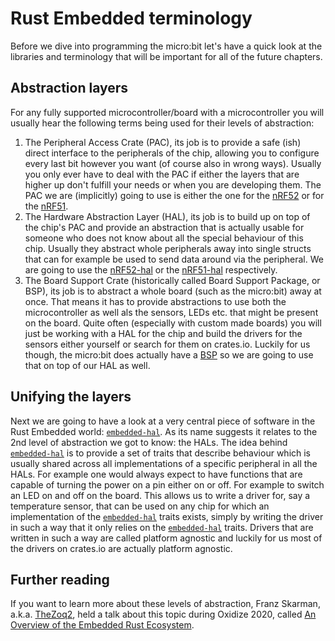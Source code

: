 # Rust Embedded terminology
Before we dive into programming the micro:bit let's have a quick look
at the libraries and terminology that will be important for all of the
future chapters.

## Abstraction layers
For any fully supported microcontroller/board with a microcontroller
you will usually hear the following terms being used for their levels
of abstraction:
1. The Peripheral Access Crate (PAC), its job is to provide a safe (ish)
   direct interface to the peripherals of the chip, allowing you to configure
   every last bit however you want (of course also in wrong ways). Usually
   you only ever have to deal with the PAC if either the layers that are
   higher up don't fulfill your needs or when you are developing them.
   The PAC we are (implicitly) going to use is either the one for the [nRF52]
   or for the [nRF51].
2. The Hardware Abstraction Layer (HAL), its job is to build up on top of
   the chip's PAC and provide an abstraction that is actually usable for
   someone who does not know about all the special behaviour of this chip.
   Usually they abstract whole peripherals away into single structs that can
   for example be used to send data around via the peripheral. We are
   going to use the [nRF52-hal] or the [nRF51-hal] respectively.
3. The Board Support Crate (historically called Board Support Package, or BSP), its job is to abstract a whole board
   (such as the micro:bit) away at once. That means it has to provide
   abstractions to use both the microcontroller as well als the sensors,
   LEDs etc. that might be present on the board. Quite often (especially
   with custom made boards) you will just be working with a HAL for the
   chip and build the drivers for the sensors either yourself or
   search for them on crates.io. Luckily for us though, the micro:bit
   does actually have a [BSP] so we are going to use that on top of our
   HAL as well.

[nrF52]: https://crates.io/crates/nrf52833-pac
[nrF51]: https://crates.io/crates/nrf51
[nrF52-hal]: https://crates.io/crates/nrf52833-hal
[nrF51-hal]: https://crates.io/crates/nrf51-hal
[BSP]: https://crates.io/crates/microbit

## Unifying the layers

Next we are going to have a look at a very central piece of software
in the Rust Embedded world: [`embedded-hal`]. As its name suggests it
relates to the 2nd level of abstraction we got to know: the HALs.
The idea behind [`embedded-hal`] is to provide a set of traits that
describe behaviour which is usually shared across all implementations
of a specific peripheral in all the HALs. For example one would always
expect to have functions that are capable of turning the power on a pin
either on or off. For example to switch an LED on and off on the board.
This allows us to write a driver for, say a temperature sensor, that
can be used on any chip for which an implementation of the [`embedded-hal`] traits exists,
simply by writing the driver in such a way that it only relies on the
[`embedded-hal`] traits. Drivers that are written in such a way are called
platform agnostic and luckily for us most of the drivers on crates.io
are actually platform agnostic.

[`embedded-hal`]: https://crates.io/crates/embedded-hal


## Further reading

If you want to learn more about these levels of abstraction, Franz Skarman,
a.k.a. [TheZoq2], held a talk about this topic during Oxidize 2020, called
[An Overview of the Embedded Rust Ecosystem].

[TheZoq2]: https://github.com/TheZoq2/
[An Overview of the Embedded Rust Ecosystem]: https://www.youtube.com/watch?v=vLYit_HHPaY
